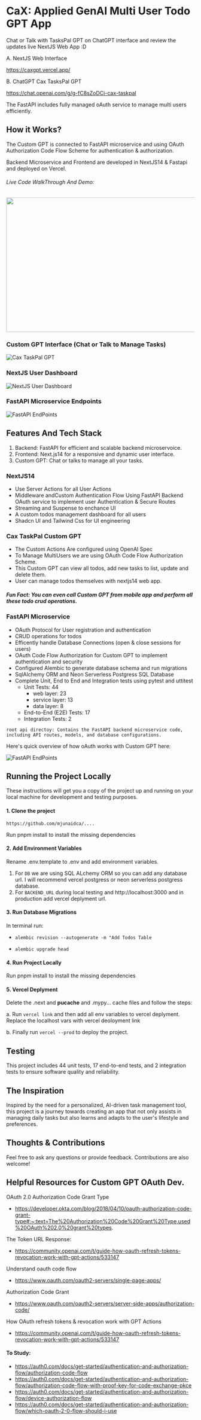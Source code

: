 # CaX: Applied GenAI Multi User Todo GPT App

Chat or Talk with TasksPal GPT on ChatGPT interface and review the updates live NextJS Web App :D

A. NextJS Web Interface

https://caxgpt.vercel.app/

B. ChatGPT Cax TasksPal GPT

https://chat.openai.com/g/g-fC8sZoDCi-cax-taskpal

The FastAPI includes fully managed oAuth service to manage multi users efficiently.

## How it Works?

The Custom GPT is connected to FastAPI microservice and using OAuth Authorization Code Flow Scheme for authentication & authorization.

Backend Microservice and Frontend are developed in NextJS14 & Fastapi and deployed on Vercel.

###### Live Code WalkThrough And Demo:

[<img src="https://img.youtube.com/vi/q_LwcflLUrQ/hqdefault.jpg" width="580" height="360"
/>](https://www.youtube.com/embed/q_LwcflLUrQ)

### Custom GPT Interface (Chat or Talk to Manage Tasks)

![Cax TaskPal GPT](./public/gpt.png)

### NextJS User Dashboard

![NextJS User Dashboard](./public/nextjs.png)

### FastAPI Microservice Endpoints

![FastAPI EndPoints](./public/endpoints.png)

## Features And Tech Stack

1. Backend: FastAPI for efficient and scalable backend microservoice.
2. Frontend: Next.js14 for a responsive and dynamic user interface.
3. Custom GPT: Chat or talks to manage all your tasks.

### NextJS14
- Use Server Actions for all User Actions
- Middleware andCustom Authentication Flow Using FastAPI Backend OAuth service to implement user Authentication & Secure Routes
- Streaming and Suspense to enchance UI
- A custom todos management dashboard for all users
- Shadcn UI and Tailwind Css for UI engineering

### Cax TaskPal Custom GPT

- The Custom Actions Are configured using OpenAI Spec
- To Manage MultiUsers we are using OAuth Code Flow Authorization Scheme.
- This Custom GPT can view all todos, add new tasks to list, update and delete them.
- User can manage todos themselves with nextjs14 web app.

##### Fun Fact: You can even call Custom GPT from mobile app and perform all these todo crud operations.

### FastAPI Microservice
- OAuth Protocol for User registration and authentication
- CRUD operations for todos
- Efficently handle Database Connections (open & close sessions for users)
- OAuth Code Flow Authorization for Custom GPT to implement authentication and security
- Configured Alembic to generate database schema and run migrations
- SqlAlchemy ORM and Neon Serverless Postgress SQL Database
- Complete Unit, End to End and Integration tests using pytest and uttitest
    - Unit Tests: 44
        - web layer: 23
        - service layer: 13
        - data layer: 8
    - End-to-End (E2E) Tests: 17
    - Integration Tests: 2

`root api directoy: Contains the FastAPI backend microservice code, including API routes, models, and database configurations.`

Here's quick overview of how oAuth works with Custom GPT here:

![FastAPI EndPoints](./public/oauth.png)


## Running the Project Locally

These instructions will get you a copy of the project up and running on your local machine for development and testing purposes.

#### 1. Clone the project

```
https://github.com/mjunaidca/....
```

 Run pnpm install to install the missing dependencies

#### 2. Add Environment Variables

Rename .env.template to .env and add environment variables.
1. For `DB` we are using SQL ALchemy ORM so you can add any database url. I will recommend vercel postgress or neon serverless postgress database.
2. For `BACKEND_URL` during local testing and http://localhost:3000 and in production add vercel deplyment url.

#### 3. Run Database Migrations

In terminal run:

- `alembic revision --autogenerate -m "Add Todos Table`

- `alembic upgrade head`

#### 4. Run Project Locally

Run pnpm install to install the missing dependencies

#### 5. Vercel Deplyment

Delete the .next and __pucache__ and .mypy... cache files and follow the steps:

a. Run `vercel link` and then add all env variables to vercel deplyment. Replace the localhost vars with vercel deoloyment link

b. Finally run `vercel --prod` to deploy the project.


## Testing
This project includes 44 unit tests, 17 end-to-end tests, and 2 integration tests to ensure software quality and reliability.

## The Inspiration
Inspired by the need for a personalized, AI-driven task management tool, this project is a journey towards creating an app that not only assists in managing daily tasks but also learns and adapts to the user's lifestyle and preferences.

## Thoughts & Contributions

Feel free to ask any questions or provide feedback. Contributions are also welcome!

## Helpful Resources for Custom GPT OAuth Dev.

OAuth 2.0 Authorization Code Grant Type

- https://developer.okta.com/blog/2018/04/10/oauth-authorization-code-grant-type#:~:text=The%20Authorization%20Code%20Grant%20Type,used%20OAuth%202.0%20grant%20types.

The Token URL Response:

- https://community.openai.com/t/guide-how-oauth-refresh-tokens-revocation-work-with-gpt-actions/533147

Understand oauth code flow

- https://www.oauth.com/oauth2-servers/single-page-apps/

Authorization Code Grant

- https://www.oauth.com/oauth2-servers/server-side-apps/authorization-code/

How OAuth refresh tokens & revocation work with GPT Actions

- https://community.openai.com/t/guide-how-oauth-refresh-tokens-revocation-work-with-gpt-actions/533147

#### To Study:

- https://auth0.com/docs/get-started/authentication-and-authorization-flow/authorization-code-flow
- https://auth0.com/docs/get-started/authentication-and-authorization-flow/authorization-code-flow-with-proof-key-for-code-exchange-pkce
- https://auth0.com/docs/get-started/authentication-and-authorization-flow/device-authorization-flow
- https://auth0.com/docs/get-started/authentication-and-authorization-flow/which-oauth-2-0-flow-should-i-use
